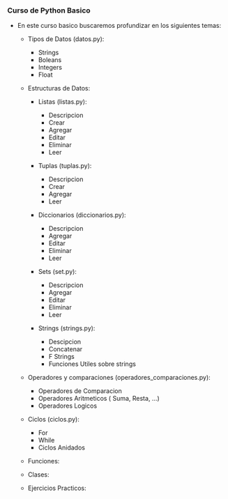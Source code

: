 ### Curso de Python Basico

* En este curso basico buscaremos profundizar en los siguientes temas:
    - Tipos de Datos (datos.py):
        - Strings
        - Boleans 
        - Integers
        - Float
    
    - Estructuras de Datos:
        - Listas (listas.py):
            - Descripcion 
            - Crear
            - Agregar
            - Editar
            - Eliminar
            - Leer

        - Tuplas (tuplas.py):  
            - Descripcion
            - Crear
            - Agregar
            - Leer  

        - Diccionarios (diccionarios.py): 
            - Descripcion 
            - Agregar
            - Editar
            - Eliminar
            - Leer   

        - Sets (set.py):
            - Descripcion
            - Agregar
            - Editar
            - Eliminar
            - Leer 

        - Strings (strings.py):
            - Descipcion
            - Concatenar
            - F Strings
            - Funciones Utiles sobre strings
        
    - Operadores y comparaciones (operadores_comparaciones.py):
        - Operadores de Comparacion
        - Operadores Aritmeticos ( Suma, Resta, ...)
        - Operadores Logicos

    - Ciclos (ciclos.py):
        * For
        * While
        * Ciclos Anidados
    
    - Funciones:

    - Clases:

    - Ejercicios Practicos: